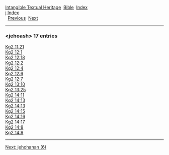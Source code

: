 [Intangible Textual Heritage](../../index)  [Bible](../index) 
[Index](index)   
[j Index](_j_)  
  [Previous](c06144)  [Next](c06146) 

------------------------------------------------------------------------

### &lt;jehoash&gt; 17 entries

[Kg2 11:21](../kjv/kg2011.htm#021)  
[Kg2 12:1](../kjv/kg2012.htm#001)  
[Kg2 12:18](../kjv/kg2012.htm#018)  
[Kg2 12:2](../kjv/kg2012.htm#002)  
[Kg2 12:4](../kjv/kg2012.htm#004)  
[Kg2 12:6](../kjv/kg2012.htm#006)  
[Kg2 12:7](../kjv/kg2012.htm#007)  
[Kg2 13:10](../kjv/kg2013.htm#010)  
[Kg2 13:25](../kjv/kg2013.htm#025)  
[Kg2 14:11](../kjv/kg2014.htm#011)  
[Kg2 14:13](../kjv/kg2014.htm#013)  
[Kg2 14:13](../kjv/kg2014.htm#013)  
[Kg2 14:15](../kjv/kg2014.htm#015)  
[Kg2 14:16](../kjv/kg2014.htm#016)  
[Kg2 14:17](../kjv/kg2014.htm#017)  
[Kg2 14:8](../kjv/kg2014.htm#008)  
[Kg2 14:9](../kjv/kg2014.htm#009)  

------------------------------------------------------------------------

[Next: jehohanan (6)](c06146)
